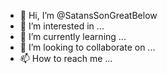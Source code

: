 - 👋 Hi, I’m @SatansSonGreatBelow
- 👀 I’m interested in ...
- 🌱 I’m currently learning ...
- 💞️ I’m looking to collaborate on ...
- 📫 How to reach me ...

<!---
SatansSonGreatBelow/SatansSonGreatBelow is a ✨ special ✨ repository because its `README.md` (this file) appears on your GitHub profile.
You can click the Preview link to take a look at your changes.
--->

